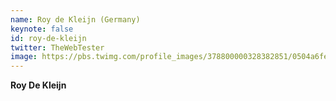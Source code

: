 ```yaml
---
name: Roy de Kleijn (Germany)
keynote: false
id: roy-de-kleijn
twitter: TheWebTester
image: https://pbs.twimg.com/profile_images/378800000328382851/0504a6fef35eddb01402f2f12d92d1be_400x400.png
---
```

**Roy De Kleijn** 
